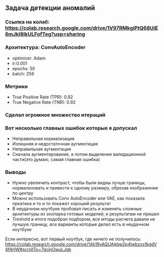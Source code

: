 ## Задача детекции аномалий

### Ссылка на колаб: https://colab.research.google.com/drive/1V97RMkgiPtQ68UiE6mJkI8IkULFofTeg?usp=sharing

### Архитектура: ConvAutoEncoder
- optimizer: Adam
- lr:0.001
- epochs: 50
- batch: 256

### Метрики 
- True Positive Rate (TPR): 0.92
- True Negative Rate (TNR): 0.92


### Сделал огромное множество итераций

### Вот несколько главных ошибок которые я допускал
- Неправильная нормализация
- Излишняя и недостаточная аугментация
- Неправильная аугментация
- Сначала аугментирование, а потом выделение валидационной части(это думаю, самая главная ошибка)

### Выводы
- Нужно увеличить контраст, чтобы были видны лучше границы, нормализовать и привести к одному размеру, обрезав изображение по центру 
- Можно использовать Conv AutoEncoder или VAE, как показала пркатика и то и то покажет хороший результат
- В неудачном ноутбуке пробовал писать и изменять сложные архитектуры из зоопарка готовых моделей, к результатам не пришел
- Treshold в итоге подобрал подбором, все мтоды расчета давали не лучшую границу, все варианты которые делал есть в неудачном ноутбуке
 
Если интересно, вот первый ноутбук, где ничего не получилось: https://colab.research.google.com/drive/14b19vAQUAjkbp2p4Iwbzxs1kgdV4fAHW#scrollTo=7gcjnOwuLJgk
